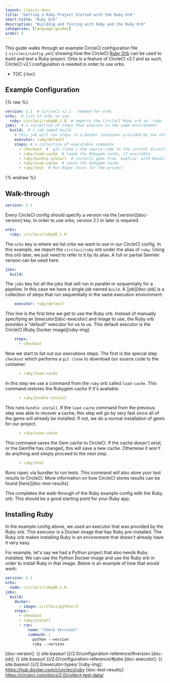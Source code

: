 ```yaml
---
layout: classic-docs
title: "Getting a Ruby Project Started with the Ruby Orb"
short-title: "Ruby Orb"
description: "Building and Testing with Ruby and the Ruby Orb"
categories: [language-guides]
order: 5
---
```


This guide walks through an example CircleCI configuration file (`.circleci/config.yml`) showing how the CircleCI [Ruby Orb][ruby-orb] can be used to build and test a Ruby project.
Orbs is a feature of CircleCI v2.1 and as such, CircleCI v2.1 configuration is needed in order to use orbs.

* TOC
{:toc}

## Example Configuration

{% raw %}
```yaml
version: 2.1  # CircleCI v2.1 - needed for orbs
orbs:  # list of orbs to use
  ruby: circleci/ruby@0.1.0  # imports the CircleCI Ruby orb as 'ruby'
jobs:  # a collection of steps that execute in the same environment
  build:  # a job named build
    # this job will run steps in a Docker container provided by the orb
    executor: ruby/default
    steps: # a collection of executable commands
      - checkout  # `git clone`s the source code to the current directory
      - ruby/load-cache  # loads the Rubygem cache, if available
      - ruby/bundle-install  # installs gems from `Gemfile` with Bundler
      - ruby/save-cache  # saves the Rubygem cache
      - ruby/test  # Run RSpec tests for the project
```
{% endraw %}


## Walk-through

```yaml
version: 2.1
```

Every CircleCI config should specify a version via the [version][doc-version] key.
In order to use orbs, version 2.1 or later is required.

```yaml
orbs:
  ruby: circleci/ruby@0.1.0
```

The `orbs` key is where we list orbs we want to use in our CircleCI config.
In this example, we import the `circleci/ruby` orb under the alias of `ruby`.
Using this orb later, we just need to refer to it by its alias.
A full or partial SemVer version can be used here.

```yaml
jobs:
  build:
```

The `jobs` key list all the jobs that will run in parallel or sequentially for a pipeline.
In this case we have a single job named `build`.
A [job][doc-job] is a collection of steps that run sequentially in the same execution environment.

```yaml
    executor: ruby/default
```

This line is the first time we get to use the Ruby orb.
Instead of manually specifying an [executor][doc-executor] and image to use, the Ruby orb provides a "default" executor for us to us.
This default executor is the CircleCI [Ruby Docker image][ruby-img].

```yaml
    steps:
      - checkout
```

Now we start to list out our executions steps.
The first is the special step `checkout` which performs a `git clone` to download our source code to the container.

```yaml
      - ruby/load-cache
```

In this step we use a command from the `ruby` orb called `load-cache`.
This command restores the Rubygem cache if it's available.

```yaml
      - ruby/bundle-install
```

This runs `bundle install`.
If the `load-cache` command from the previous step was able to recover a cache, this step will go by very fast since all of the gems will already be installed.
If not, we do a normal installation of gems for our project.

```yaml
      - ruby/save-cache
```

This command saves the Gem cache to CircleCI.
If the cache doesn't exist, or the Gemfile has changed, this will save a new cache.
Otherwise it won't do anything and simply proceed to the next step.

```yaml
      - ruby/test
```

Runs rspec via bundler to run tests.
This command will also store your test results to CircleCI.
More information on how CircleCI stores results can be found [here][doc-test-results].

This completes the walk-through of the Ruby example config with the Ruby orb.
This should be a good starting point for your Ruby app.


## Installing Ruby

In the example config above, we used an executor that was provided by the Ruby orb.
This executor is a Docker image that has Ruby pre-installed.
The Ruby orb makes installing Ruby in an environment that doesn't already have it very easy.

For example, let's say we had a Python project that also needs Ruby installed.
We can use the Python Docker image and use the Ruby orb in order to install Ruby in that image.
Below is an example of how that would work:

```yaml
version: 2.1
orbs:
  node: circleci/ruby@0.1.0
jobs:
  build:
    docker:
      - image: circleci/python:3
    steps:
      - checkout
      - ruby/install
      - run:
          name: "Check Versions"
          command: |
            python --version
            ruby --version
```



[ruby-orb]: https://circleci.com/orbs/registry/orb/circleci/ruby
[doc-version]: {{ site.baseurl }}/2.0/configuration-reference/#version
[doc-job]: {{ site.baseurl }}/2.0/configuration-reference/#jobs
[doc-executor]: {{ site.baseurl }}/2.0/executor-types/
[ruby-img]: https://hub.docker.com/r/circleci/ruby
[doc-test-results]: https://circleci.com/docs/2.0/collect-test-data/
